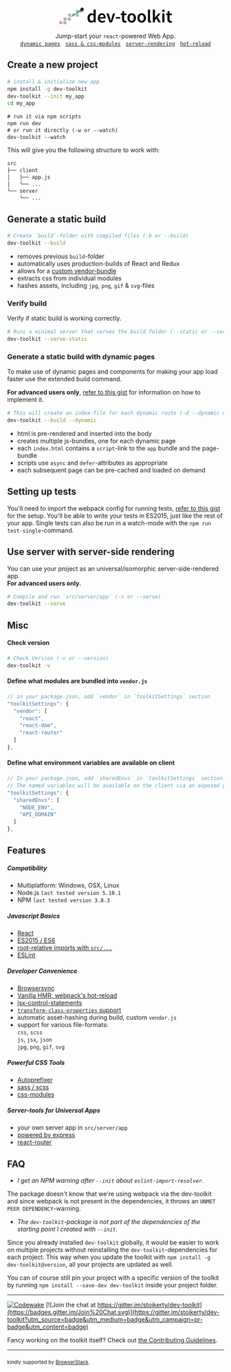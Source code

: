 <p align="center">
  <img src="/packages/dev-toolkit/dev-toolkit-logo.png" alt="universal-dev-toolkit-logo" height='42'>
</p>
<p align="center">
  Jump-start your <code>react</code>-powered Web App.<br/>
  <a href="#generate-a-static-build-with-dynamic-pages"><code>dynamic pages</code></a>
  &nbsp;&nbsp;<a href="#powerful-css-tools"><code>sass &amp; css-modules</code></a>
  &nbsp;&nbsp;<a href="#use-server-with-server-side-rendering"><code>server-rendering</code></a>
  &nbsp;&nbsp;<a href="#developer-convenience"><code>hot-reload</code></a>
</p>

## Create a new project
```bash
# install & initialize new app
npm install -g dev-toolkit
dev-toolkit --init my_app
cd my_app
```
```
# run it via npm scripts
npm run dev
# or run it directly (-w or --watch)
dev-toolkit --watch
```

This will give you the following structure to work with:
```
src
├── client
│   ├── app.js
│   └── ...
└── server
    └── ...
```

## Generate a static build
```bash
# Create `build`-folder with compiled files (-b or --build)
dev-toolkit --build
```
- removes previous `build`-folder
- automatically uses production-builds of React and Redux
- allows for a [custom vendor-bundle](#define-what-modules-are-bundled-into-vendorjs)
- extracts css from individual modules
- hashes assets, including `jpg`, `png`, `gif` & `svg`-files

### Verify build
Verify if static build is working correctly.
```bash
# Runs a minimal server that serves the build folder (--static or --serve-static)
dev-toolkit --serve-static
```

### Generate a static build with dynamic pages

To make use of dynamic pages and components for making your app load faster use the extended build command.

**For advanced users only**, [refer to this gist](https://gist.github.com/stoikerty/40a668e8fd4e2919034fd1eed2252bcb) for information on how to implement it.
```bash
# This will create an index-file for each dynamic route (-d --dynamic or --build --dynamic)
dev-toolkit --build --dynamic
```
- html is pre-rendered and inserted into the body
- creates multiple js-bundles, one for each dynamic page
- each `index.html` contains a `script`-link to the `app` bundle and the page-bundle
- scripts use `async` and `defer`-attributes as appropriate
- each subsequent page can be pre-cached and loaded on demand

## Setting up tests
You'll need to import the webpack config for running tests, [refer to this gist](https://gist.github.com/stoikerty/a202280147910b63a20e167dc4778fb8) for the setup. You'll be able to write your tests in ES2015, just like the rest of your app. Single tests can also be run in a watch-mode with the `npm run test-single`-command.

## Use server with server-side rendering

You can use your project as an universal/isomorphic server-side-rendered app.<br>**For advanced users only.**
```bash
# Compile and run `src/server/app` (-s or --serve)
dev-toolkit --serve
```

## Misc

#### Check version
```bash
# Check Version (-v or --version)
dev-toolkit -v
```

#### Define what modules are bundled into `vendor.js`
```js
// in your package.json, add `vendor` in `toolkitSettings` section
"toolkitSettings": {
  "vendor": [
    "react",
    "react-dom",
    "react-router"
  ]
},
```

#### Define what environment variables are available on client
```js
// In your package.json, add `sharedEnvs` in `toolkitSettings` section.
// The named variables will be available on the client via an exposed global `buildSettings.env`
"toolkitSettings": {
  "sharedEnvs": [
    "NODE_ENV",
    "API_DOMAIN"
  ]
},
```

## Features

##### Compatibility

- Multiplatform: Windows, OSX, Linux
- Node.js `last tested version 5.10.1`
- NPM `last tested version 3.8.3`

##### Javascript Basics

- [React]
- [ES2015 / ES6]
- [root-relative imports with `src/...`]
- [ESLint]

##### Developer Convenience

- [Browsersync]
- [Vanilla HMR, webpack's hot-reload]
- [jsx-control-statements]
- [`transform-class-properties` support]
- automatic asset-hashing during build, custom `vendor.js`
- support for various file-formats:<br>  `css`, `scss`<br>  `js`, `jsx`, `json`<br>  `jpg`, `png`, `gif`, `svg`

##### Powerful CSS Tools

- [Autoprefixer]
- [sass / scss]
- [css-modules]

##### Server-tools for Universal Apps

- your own server app in `src/server/app`
- [powered by express]
- [react-router]

[ES2015 / ES6]: https://babeljs.io/docs/learn-es2015/
[`transform-class-properties` support]: https://babeljs.io/docs/plugins/transform-class-properties/
[root-relative imports with `src/...`]: http://survivejs.com/webpack/requiring-files/
[Vanilla HMR, webpack's hot-reload]: https://webpack.github.io/docs/hot-module-replacement-with-webpack.html
[Browsersync]: https://browsersync.io/
[ESLint]: http://eslint.org/
[React]: https://facebook.github.io/react/
[jsx-control-statements]: https://github.com/AlexGilleran/jsx-control-statements
[sass / scss]: http://sass-lang.com/
[css-modules]: https://github.com/css-modules/css-modules
[Autoprefixer]: https://github.com/postcss/autoprefixer
[powered by express]: http://expressjs.com/
[react-router]: https://github.com/reactjs/react-router


## FAQ
- *I get an NPM warning after `--init` about `eslint-import-resolver`.*

The package doesn't know that we're using webpack via the dev-toolkit and since webpack is not present in the dependencies, it throws an `UNMET PEER DEPENDENCY`-warning.

- *The `dev-toolkit`-package is not part of the dependencies of the starting point I created with `--init`.*

Since you already installed `dev-toolkit` globally, it would be easier to work on multiple projects without reinstalling the `dev-toolkit`-dependencies for each project. This way when you update the toolkit with `npm install -g dev-toolkit@version`, all your projects are updated as well.

You can of course still pin your project with a specific version of the toolkit by running `npm install --save-dev dev-toolkit` inside your project folder.

---

[![Codewake](https://www.codewake.com/badges/ask_question.svg)](https://www.codewake.com/p/dev-toolkit)
[![Join the chat at https://gitter.im/stoikerty/dev-toolkit](https://badges.gitter.im/Join%20Chat.svg)](https://gitter.im/stoikerty/dev-toolkit?utm_source=badge&utm_medium=badge&utm_campaign=pr-badge&utm_content=badge)

<!-- -->

Fancy working on the toolkit itself? Check out [the Contributing Guidelines](/CONTRIBUTING.md).

---

<sub>kindly supported by <a href="https://www.browserstack.com">BrowserStack</a>.</sub>
